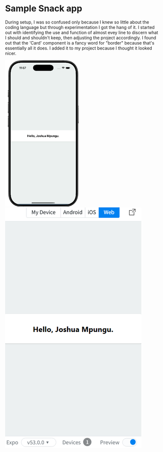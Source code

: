 # Sample Snack app

During setup, I was so confused only because I knew so little about the coding language but through experimentation I got the hang of it. I started out with identifying the use and function of almost evey line to discern what I should and shouldn't keep, then adjusting the project accordingly. I found out that the 'Card' component is a fancy word for "border" because that's essentially all it does. I added it to my project because I thought it looked nicer. 

![Mobile version of app](https://github.com/ST10484166/ICE1-BlankApp-JM/blob/main/IOS_SS.png)
![Web bersion of app](https://github.com/ST10484166/ICE1-BlankApp-JM/blob/main/Web_SS.png)
